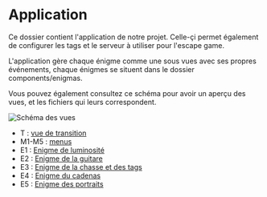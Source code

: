 # Application

Ce dossier contient l'application de notre projet.
Celle-çi permet également de configurer les tags et le serveur à utiliser pour l'escape game.

L'application gère chaque énigme comme une sous vues avec ses propres événements, chaque énigmes se situent dans le dossier components/enigmas.

Vous pouvez également consultez ce schéma pour avoir un aperçu des vues, et les fichiers qui leurs correspondent.

![Schéma des vues](./schéma.png)

- T : [vue de transition](https://github.com/CuadrosNicolas/ICreate2019/raw/master/SM_ART/components/breathingView.js)
- M1-M5 : [menus](https://github.com/CuadrosNicolas/ICreate2019/raw/master/SM_ART/menuView.js)
- E1 : [Enigme de luminosité](https://github.com/CuadrosNicolas/ICreate2019/raw/master/SM_ART/components/enigmas/lumenView.js)
- E2 : [Enigme de la guitare](https://github.com/CuadrosNicolas/ICreate2019/raw/master/SM_ART/components/enigmas/guitarView.js)
- E3 : [Enigme de la chasse et des tags](https://github.com/CuadrosNicolas/ICreate2019/raw/master/SM_ART/components/enigmas/fillingCircleView.js)
- E4 : [Enigme du cadenas](https://github.com/CuadrosNicolas/ICreate2019/raw/master/SM_ART/components/enigmas/soundView.js)
- E5 : [Enigme des portraits](https://github.com/CuadrosNicolas/ICreate2019/raw/master/SM_ART/components/enigmas/swaperView.js)